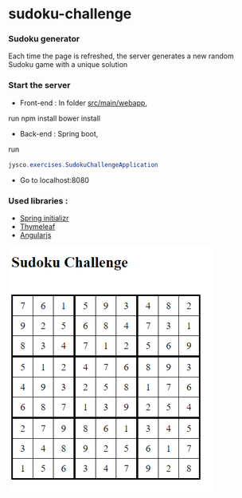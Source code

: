# sudoku-challenge
### Sudoku generator

Each time the page is refreshed, the server generates a new random Sudoku game with a unique solution

### Start the server

* Front-end : In folder [src/main/webapp](https://github.com/AlexPavy/sudoku-challenge/tree/master/src/main/webapp), 

run 
npm install
bower install

* Back-end : Spring boot,

run 
```java
jysco.exercises.SudokuChallengeApplication
```

* Go to localhost:8080

### Used libraries :
* [Spring initializr](http://start.spring.io/)
* [Thymeleaf](http://www.thymeleaf.org/)
* [Angularjs](https://angularjs.org/)


![alt tag](https://github.com/AlexPavy/sudoku-challenge/blob/master/doc/screen.PNG)
